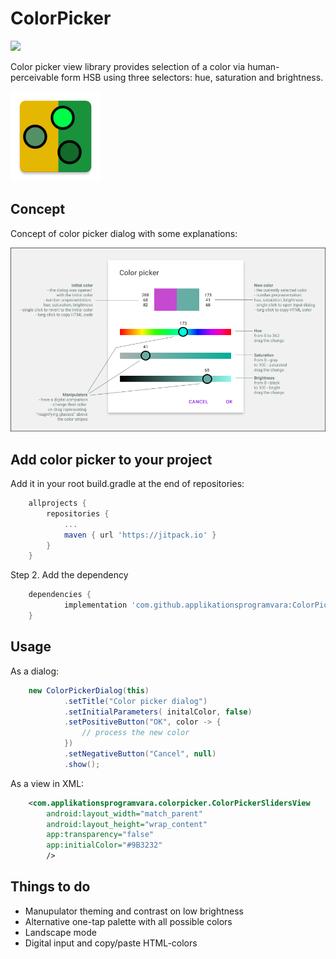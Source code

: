 # ColorPicker
[![](https://jitpack.io/v/applikationsprogramvara/ColorPicker.svg)](https://jitpack.io/#applikationsprogramvara/ColorPicker)

Color picker view library provides selection of a color via human-perceivable form HSB using three selectors: hue, saturation and brightness.

![Library icon](https://github.com/applikationsprogramvara/ColorPicker/blob/master/app/src/main/res/mipmap-xxhdpi/ic_launcher.png?raw=true "Library icon")

## Concept

Concept of color picker dialog with some explanations:

![Color picker dialog concept](https://github.com/applikationsprogramvara/ColorPicker/blob/master/imgs/slider_dialog_concept.png?raw=true "Color picker dialog concept")

## Add color picker to your project

Add it in your root build.gradle at the end of repositories:
``` gradle
	allprojects {
		repositories {
			...
			maven { url 'https://jitpack.io' }
		}
	}
```
Step 2. Add the dependency
``` gradle
	dependencies {
	        implementation 'com.github.applikationsprogramvara:ColorPicker:1.0.0'
	}
```

## Usage

As a dialog:

``` java
    new ColorPickerDialog(this)
            .setTitle("Color picker dialog")
            .setInitialParameters( initalColor, false)
            .setPositiveButton("OK", color -> {
                // process the new color
            })
            .setNegativeButton("Cancel", null)
            .show();
```

As a view in XML:

``` xml
    <com.applikationsprogramvara.colorpicker.ColorPickerSlidersView
        android:layout_width="match_parent"
        android:layout_height="wrap_content"
        app:transparency="false"
        app:initialColor="#9B3232"
        />
```

## Things to do

* Manupulator theming and contrast on low brightness
* Alternative one-tap palette with all possible colors
* Landscape mode
* Digital input and copy/paste HTML-colors

